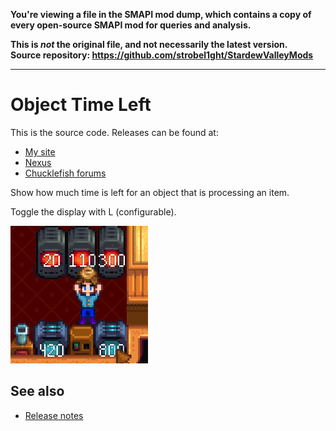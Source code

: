 **You're viewing a file in the SMAPI mod dump, which contains a copy of every open-source SMAPI mod
for queries and analysis.**

**This is _not_ the original file, and not necessarily the latest version.**  
**Source repository: https://github.com/strobel1ght/StardewValleyMods**

----

# Object Time Left
This is the source code. Releases can be found at:
* [My site](http://spacechase0.com/mods/stardew-valley/object-time-left/)
* [Nexus](http://www.nexusmods.com/stardewvalley/mods/1315/)
* [Chucklefish forums](http://community.playstarbound.com/resources/object-time-left.4842/)

Show how much time is left for an object that is processing an item.

Toggle the display with L (configurable).

![](screenshot.png)

## See also
* [Release notes](release-notes.md)
